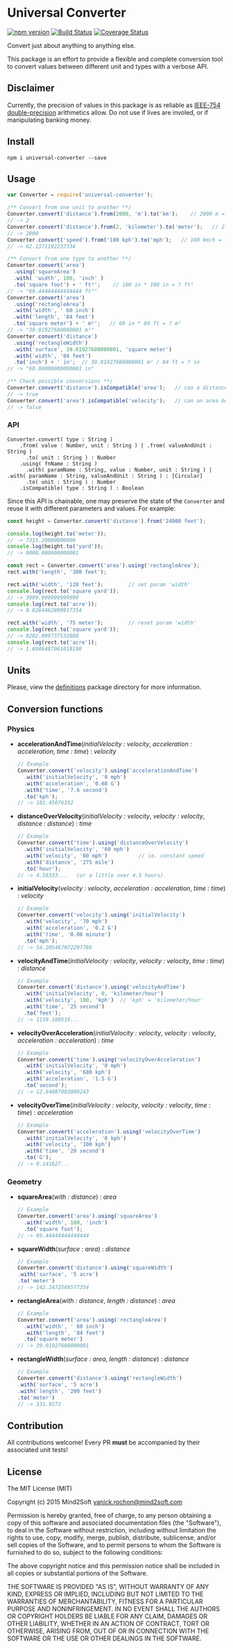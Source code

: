 # Universal Converter

[![npm version](https://badge.fury.io/js/universal-converter.svg)](https://badge.fury.io/js/universal-converter)
[![Build Status](https://travis-ci.org/yanickrochon/universal-converter.svg?branch=master)](https://travis-ci.org/yanickrochon/universal-converter)
[![Coverage Status](https://coveralls.io/repos/github/yanickrochon/universal-converter/badge.svg?branch=master)](https://coveralls.io/github/yanickrochon/universal-converter?branch=master)

Convert just about anything to anything else.

This package is an effort to provide a flexible and complete conversion tool to convert
values between different unit and types with a verbose API.

## Disclaimer

Currently, the precision of values in this package is as reliable as
[IEEE-754 double-precision](https://en.wikipedia.org/wiki/IEEE_floating_point)
arithmetics allow. Do not use if lives are involed, or if manipulating banking money.


## Install

`npm i universal-converter --save`


## Usage

```js
var Converter = require('universal-converter');

/** Convert from one unit to another **/
Converter.convert('distance').from(2000, 'm').to('km');    // 2000 m = ? km
// -> 2
Converter.convert('distance').from(2, 'kilometer').to('meter');   // 2 km = ? m
// -> 2000
Converter.convert('speed').from('100 kph').to('mph');   // 100 km/h = ? mp/h
// -> 62.1371192237334

/** Convert from one type to another **/
Converter.convert('area')
  .using('squareArea')
  .with( 'width', 100, 'inch' )
  .to('square foot') + ' ft²';    // 100 in * 100 in = ? ft²
// -> "69.44444444444444 ft²"
Converter.convert('area')
  .using('rectangleArea')
  .with('width', ' 60 inch')
  .with('length', '84 feet')
  .to('square meter') + ' m²';   // 60 in * 84 ft = ? m²
// -> "39.01927680000001 m¹"
Converter.convert('distance')
  .using('rectangleWidth')
  .with('surface', 39.01927680000001, 'square meter')
  .with('width', '84 feet')
  .to('inch') + ' in';  // 39.01927680000001 m² / 84 ft = ? in
// -> "60.00000000000001 in"

/** Check possible conversions **/
Converter.convert('distance').isCompatible('area');   // can a distance be converted to an area?
// -> true
Converter.convert('area').isCompatible('velocity');   // can an area be converted to a velocity?
// -> false
```

### API

```
Converter.convert( type : String )
    .from( value : Number, unit : String ) | .from( valueAndUnit : String )
      .to( unit : String ) : Number
    .using( fnName : String )
      .with( paramName : String, value : Number, unit : String ) | .with( paramName : String, valueAndUnit : String ) : [Circular]
      .to( unit : String ) : Number
    .isCompatible( type : String ) : Boolean
```

Since this API is chainable, one may preserve the state of the `Converter` and
reuse it with different parameters and values. For example:

```js
const height = Converter.convert('distance').from('24000 feet');

console.log(height.to('meter'));
// -> 7315.20000000000
console.log(height.to('yard'));
// -> 8000.000000000001

const rect = Converter.convert('area').using('rectangleArea');
rect.with('length', '300 feet');

rect.with('width', '120 feet');        // set param 'width'
console.log(rect.to('square yard'));
// -> 3999.999999999999
console.log(rect.to('acre'));
// -> 0.8264462809917354

rect.with('width', '75 meter');        // reset param 'width'
console.log(rect.to('square yard'));
// -> 8202.099737532808
console.log(rect.to('acre'));
// -> 1.6946487061018198
```

## Units

Please, view the [definitions](definitions/) package directory for more information.

## Conversion functions

### Physics

* **accelerationAndTime**(*initialVelocity : velocity*, *acceleration : acceleration*, *time : time*) : *velocity*
  ```js
  // Example
  Converter.convert('velocity').using('accelerationAndTime')
    .with('initialVelocity', '0 mph')
    .with('acceleration', '0.68 G')
    .with('time', '7.6 second')
    .to('kph');
  // -> 182.45076192
  ```

* **distanceOverVelocity**(*initialVelocity : velocity*, *velocity : velocity*, *distance : distance*) : *time*
  ```js
  // Example
  Converter.convert('time').using('distanceOverVelocity')
    .with('initialVelocity', '60 mph')
    .with('velocity', '60 mph')          // ie. constant speed
    .with('distance', '275 mile')
    .to('hour');
  // -> 4.58333...   (or a little over 4.5 hours)
  ```

* **initialVelocity**(*velocity : velocity*, *acceleration : acceleration*, *time : time*) : *velocity*
  ```js
  // Example
  Converter.convert('velocity').using('initialVelocity')
    .with('velocity', '70 mph')
    .with('acceleration', '0.2 G')
    .with('time', '0.06 minute')
    .to('mph');
  // -> 54.205467072297786
  ```

* **velocityAndTime**(*initialVelocity : velocity*, *velocity : velocity*, *time : time*) : *distance*
  ```js
  // Example
  Converter.convert('distance').using('velocityAndTime')
    .with('initialVelocity', 0, 'kilometer/hour')
    .with('velocity', 100, 'kph')  // 'kph' = 'kilometer/hour'
    .with('time', '25 second')
    .to('feet');
  // -> 1139.180519...
  ```

* **velocityOverAcceleration**(*initialVelocity : velocity*, *velocity : velocity*, *acceleration : acceleration*) : *time*
  ```js
  // Example
  Converter.convert('time').using('velocityOverAcceleration')
    .with('initialVelocity', '0 mph')
    .with('velocity', '680 kph')
    .with('acceleration', '1.5 G')
    .to('second');
  // -> 12.84087083009243
  ```

* **velocityOverTime**(*initialVelocity : velocity*, *velocity : velocity*, *time : time*) : *acceleration*
  ```js
  // Example
  Converter.convert('acceleration').using('velocityOverTime')
    .with('initialVelocity', '0 kph')
    .with('velocity', '100 kph')
    .with('time', '20 second')
    .to('G');
  // -> 0.141627...
  ```

### Geometry

* **squareArea**(*with : distance*) : *area*
  ```js
  // Example
  Converter.convert('area').using('squareArea')
    .with('width', 100, 'inch')
    .to('square foot');
  // -> 69.44444444444444
  ```

* **squareWidth**(*surface : area*) : *distance*
  ```js
  // Example
  Converter.convert('distance').using('squareWidth')
  .with('surface', '5 acre')
  .to('meter')
  // -> 142.2472569577354
  ```

* **rectangleArea**(*with : distance*, *length : distance*) : *area*
  ```js
  // Example
  Converter.convert('area').using('rectangleArea')
    .with('width', ' 60 inch')
    .with('length', '84 feet')
    .to('square meter')
  // -> 39.01927680000001
  ```

* **rectangleWidth**(*surface : area*, *length : distance*) : *distance*
  ```js
  // Example
  Converter.convert('distance').using('rectangleWidth')
  .with('surface', '5 acre')
  .with('length', '200 feet')
  .to('meter')
  // -> 331.9272
  ```


## Contribution

All contributions welcome! Every PR **must** be accompanied by their associated
unit tests!


## License

The MIT License (MIT)

Copyright (c) 2015 Mind2Soft <yanick.rochon@mind2soft.com>

Permission is hereby granted, free of charge, to any person obtaining a copy of
this software and associated documentation files (the "Software"), to deal in
the Software without restriction, including without limitation the rights to
use, copy, modify, merge, publish, distribute, sublicense, and/or sell copies of
the Software, and to permit persons to whom the Software is furnished to do so,
subject to the following conditions:

The above copyright notice and this permission notice shall be included in all
copies or substantial portions of the Software.

THE SOFTWARE IS PROVIDED "AS IS", WITHOUT WARRANTY OF ANY KIND, EXPRESS OR
IMPLIED, INCLUDING BUT NOT LIMITED TO THE WARRANTIES OF MERCHANTABILITY, FITNESS
FOR A PARTICULAR PURPOSE AND NONINFRINGEMENT. IN NO EVENT SHALL THE AUTHORS OR
COPYRIGHT HOLDERS BE LIABLE FOR ANY CLAIM, DAMAGES OR OTHER LIABILITY, WHETHER
IN AN ACTION OF CONTRACT, TORT OR OTHERWISE, ARISING FROM, OUT OF OR IN
CONNECTION WITH THE SOFTWARE OR THE USE OR OTHER DEALINGS IN THE SOFTWARE.
